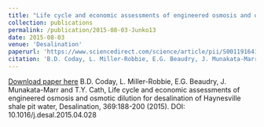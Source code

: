 ```yaml
---
title: "Life cycle and economic assessments of engineered osmosis and osmotic dilution for desalination of Haynesville shale pit water"
collection: publications
permalink: /publication/2015-08-03-Junko13
date: 2015-08-03
venue: 'Desalination'
paperurl: 'https://www.sciencedirect.com/science/article/pii/S0011916415002817?via%3Dihub'
citation: 'B.D. Coday, L. Miller-Robbie, E.G. Beaudry, J. Munakata-Marr and T.Y. Cath, Life cycle and economic assessments of engineered osmosis and osmotic dilution for desalination of Haynesville shale pit water, Desalination, 369:188-200 (2015). DOI: 10.1016/j.desal.2015.04.028'
---
```


<a href='https://www.sciencedirect.com/science/article/pii/S0011916415002817?via%3Dihub'>Download paper here</a>
B.D. Coday, L. Miller-Robbie, E.G. Beaudry, J. Munakata-Marr and T.Y. Cath, Life cycle and economic assessments of engineered osmosis and osmotic dilution for desalination of Haynesville shale pit water, Desalination, 369:188-200 (2015). DOI: 10.1016/j.desal.2015.04.028